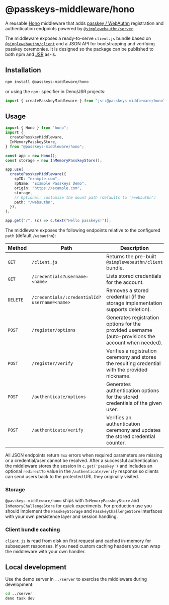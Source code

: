 # @passkeys-middleware/hono

A reusable [Hono](https://hono.dev/) middleware that adds
[passkey / WebAuthn](https://passkeys.dev/) registration and authentication
endpoints powered by
[`@simplewebauthn/server`](https://github.com/MasterKale/SimpleWebAuthn).

The middleware exposes a ready-to-serve `client.js` bundle based on
[`@simplewebauthn/client`](https://github.com/MasterKale/SimpleWebAuthn/tree/master/packages/client)
and a JSON API for bootstrapping and verifying passkey ceremonies. It is
designed so the package can be published to both npm and [JSR](https://jsr.io/)
as-is.

## Installation

```bash
npm install @passkeys-middleware/hono
```

or using the `npm:` specifier in Deno/JSR projects:

```ts
import { createPasskeyMiddleware } from "jsr:@passkeys-middleware/hono";
```

## Usage

```ts
import { Hono } from "hono";
import {
  createPasskeyMiddleware,
  InMemoryPasskeyStore,
} from "@passkeys-middleware/hono";

const app = new Hono();
const storage = new InMemoryPasskeyStore();

app.use(
  createPasskeyMiddleware({
    rpID: "example.com",
    rpName: "Example Passkeys Demo",
    origin: "https://example.com",
    storage,
    // Optional: customise the mount path (defaults to '/webauthn')
    path: "/webauthn",
  }),
);

app.get("/", (c) => c.text("Hello passkeys!"));
```

The middleware exposes the following endpoints relative to the configured `path`
(default `/webauthn`):

| Method   | Path                                         | Description                                                                                         |
| -------- | -------------------------------------------- | --------------------------------------------------------------------------------------------------- |
| `GET`    | `/client.js`                                 | Returns the pre-built `@simplewebauthn/client` bundle.                                              |
| `GET`    | `/credentials?username=<name>`               | Lists stored credentials for the account.                                                           |
| `DELETE` | `/credentials/:credentialId?username=<name>` | Removes a stored credential (if the storage implementation supports deletion).                      |
| `POST`   | `/register/options`                          | Generates registration options for the provided username (auto-provisions the account when needed). |
| `POST`   | `/register/verify`                           | Verifies a registration ceremony and stores the resulting credential with the provided nickname.    |
| `POST`   | `/authenticate/options`                      | Generates authentication options for the stored credentials of the given user.                      |
| `POST`   | `/authenticate/verify`                       | Verifies an authentication ceremony and updates the stored credential counter.                      |

All JSON endpoints return `4xx` errors when required parameters are missing or a
credential/user cannot be resolved. After a successful authentication the
middleware stores the session in `c.get('passkey')` and includes an optional
`redirectTo` value in the `/authenticate/verify` response so clients can send
users back to the protected URL they originally visited.

### Storage

`@passkeys-middleware/hono` ships with `InMemoryPasskeyStore` and
`InMemoryChallengeStore` for quick experiments. For production use you should
implement the `PasskeyStorage` and `PasskeyChallengeStore` interfaces with your
own persistence layer and session handling.

### Client bundle caching

`client.js` is read from disk on first request and cached in-memory for
subsequent responses. If you need custom caching headers you can wrap the
middleware with your own handler.

## Local development

Use the demo server in `../server` to exercise the middleware during
development:

```bash
cd ../server
deno task dev
```
